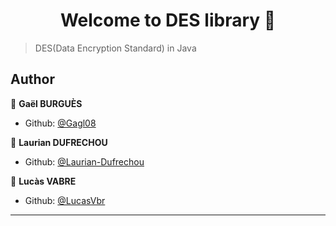 <h1 align="center">Welcome to DES library 👋</h1>
<p>
</p>

> DES(Data Encryption Standard) in Java

## Author

👤 **Gaël BURGUÈS**

* Github: [@Gagl08](https://github.com/Gagl08)

👤 **Laurian DUFRECHOU**

* Github: [@Laurian-Dufrechou](https://github.com/Laurian-Dufrechou)

👤 **Lucàs VABRE**

* Github: [@LucasVbr](https://github.com/LucasVbr)

***

